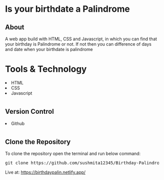 # Is your birthdate a Palindrome

  <h2>About</h2>
  A web app build with HTML, CSS and Javascript, in which you can find that your birthday is Palindrome or not.
  If not then you can difference of days and date when your birthdate is palindrome

  # Tools & Technology
  <li>HTML</li>
  <li>CSS</li>
  <li>Javascript</li>

  # <h2>Version Control</h2>
  <li> Github </li>

  # <h2>Clone the Repository</h2>
  To clone the repository open the terminal and run below command:</br>
  <pre>git clone https://github.com/sushmita12345/Birthday-Palindrome</pre>

  Live at: https://birthdaypalin.netlify.app/